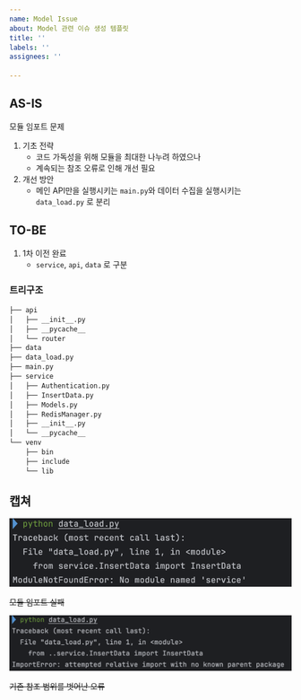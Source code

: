```yaml
---
name: Model Issue
about: Model 관련 이슈 생성 템플릿
title: ''
labels: ''
assignees: ''

---
```


## AS-IS
모듈 임포트 문제

1. 기초 전략
   - 코드 가독성을 위해 모듈을 최대한 나누려 하였으나
   - 계속되는 참조 오류로 인해 개선 필요
2. 개선 방안 
   - 메인 API만을 실행시키는 `main.py`와 데이터 수집을 실행시키는 `data_load.py` 로 분리 
## TO-BE
1. 1차 이전 완료 
   - `service`, `api`, `data` 로 구분 

### 트리구조 

```bash
├── api
│   ├── __init__.py
│   ├── __pycache__
│   └── router
├── data
├── data_load.py
├── main.py
├── service
│   ├── Authentication.py
│   ├── InsertData.py
│   ├── Models.py
│   ├── RedisManager.py
│   ├── __init__.py
│   └── __pycache__
└── venv
    ├── bin
    ├── include
    └── lib
```

## 캡쳐
![이미지1](../image/image1.png)

~~모듈 임포트 실패~~

![이미지2](../image/image2.png)

~~기존 참조 범위를 벗어난 오류~~
